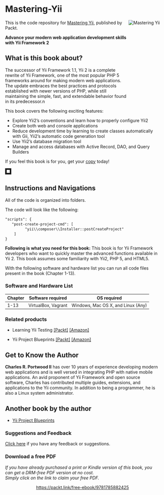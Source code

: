 


# Mastering-Yii


<a href="https://www.packtpub.com/web-development/mastering-yii?utm_source=github&utm_medium=repository&utm_campaign=9781785882425"><img src="https://prod.packtpub.com/media/catalog/product/cache/e4d64343b1bc593f1c5348fe05efa4a6/2/4/2425os_4894_mastering20yii.jpg" alt="Mastering Yii" height="256px" align="right"></a>

This is the code repository for [Mastering Yii](https://www.packtpub.com/web-development/mastering-yii?utm_source=github&utm_medium=repository&utm_campaign=9781785882425), published by Packt.

**Advance your modern web application development skills with Yii Framework 2**

## What is this book about?
The successor of Yii Framework 1.1, Yii 2 is a complete rewrite of Yii Framework, one of the most popular PHP 5 frameworks around for making modern web applications. The update embraces the best practices and protocols established with newer versions of PHP, while still maintaining the simple, fast, and extendable behavior found in its predecessor.n

This book covers the following exciting features:
* Explore Yii2’s conventions and learn how to properly configure Yii2
* Create both web and console applications
* Reduce development time by learning to create classes automatically with Gii, Yii2’s automatic code generation tool
* Use Yii2’s database migration tool
* Manage and access databases with Active Record, DAO, and Query Builders

If you feel this book is for you, get your [copy](https://www.amazon.com/dp/1785882422) today!

<a href="https://www.packtpub.com/?utm_source=github&utm_medium=banner&utm_campaign=GitHubBanner"><img src="https://raw.githubusercontent.com/PacktPublishing/GitHub/master/GitHub.png" alt="https://www.packtpub.com/" border="5" /></a>

## Instructions and Navigations
All of the code is organized into folders.

The code will look like the following:
```
"scripts": {
   "post-create-project-cmd": [
         "yii\\composer\\Installer::postCreateProject"
    ]
}
```

**Following is what you need for this book:**
This book is for Yii Framework developers who want to quickly master the advanced functions available in Yii 2. This book assumes some familiarity with Yii2, PHP 5, and HTML5.

With the following software and hardware list you can run all code files present in the book (Chapter 1-13).

### Software and Hardware List

| Chapter  | Software required                   | OS required                        |
| -------- | ------------------------------------| -----------------------------------|
| 1-13     | VirtualBox, Vagrant                 | Windows, Mac OS X, and Linux (Any) |




### Related products <Other books you may enjoy>
* Learning Yii Testing [[Packt]](https://www.packtpub.com/web-development/learning-yii-testing?utm_source=github&utm_medium=repository&utm_campaign=9781784392277) [[Amazon]](https://www.amazon.com/dp/1784392278)

* Yii Project Blueprints [[Packt]](https://www.packtpub.com/web-development/yii-project-blueprints?utm_source=github&utm_medium=repository&utm_campaign=9781783287734) [[Amazon]](https://www.amazon.com/dp/178328773X)

## Get to Know the Author
**Charles R. Portwood II**
has over 10 years of experience developing modern web applications and is well versed in integrating PHP with native mobile applications. An avid proponent of Yii Framework and open source software, Charles has contributed multiple guides, extensions, and applications to the Yii community. In addition to being a programmer, he is also a Linux system administrator. 


## Another book by the author
* [Yii Project Blueprints](https://www.packtpub.com/web-development/yii-project-blueprints?utm_source=github&utm_medium=repository&utm_campaign=9781783287734)


### Suggestions and Feedback
[Click here](https://docs.google.com/forms/d/e/1FAIpQLSdy7dATC6QmEL81FIUuymZ0Wy9vH1jHkvpY57OiMeKGqib_Ow/viewform) if you have any feedback or suggestions.
### Download a free PDF

 <i>If you have already purchased a print or Kindle version of this book, you can get a DRM-free PDF version at no cost.<br>Simply click on the link to claim your free PDF.</i>
<p align="center"> <a href="https://packt.link/free-ebook/9781785882425">https://packt.link/free-ebook/9781785882425 </a> </p>
